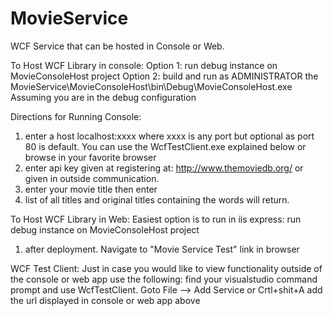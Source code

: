 MovieService
============

WCF Service that can be hosted in Console or Web. 

To Host WCF Library in console:
Option 1: run debug instance on MovieConsoleHost project
Option 2: build and run as ADMINISTRATOR the MovieService\MovieConsoleHost\bin\Debug\MovieConsoleHost.exe Assuming you are in the debug configuration

Directions for Running Console:
1. enter a host localhost:xxxx where xxxx is any port but optional as port 80 is default. You can use the WcfTestClient.exe explained below or browse in your favorite browser
2. enter api key given at registering at: http://www.themoviedb.org/ or given in outside communication.
3. enter your movie title then enter
4. list of all titles and original titles containing the words will return.


To Host WCF Library in Web:
Easiest option is to run in iis express: run debug instance on MovieConsoleHost project
1. after deployment. Navigate to "Movie Service Test" link in browser


WCF Test Client:
Just in case you would like to view functionality outside of the console or web app use the following:
find your visualstudio command prompt and use WcfTestClient.
Goto File --> Add Service or Crtl+shit+A
add the url displayed in console or web app above

